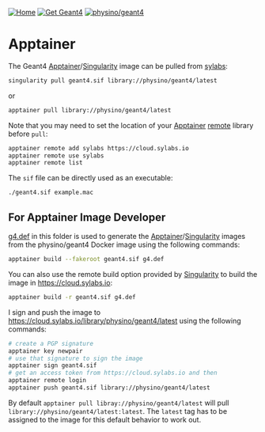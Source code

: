 
[![Home](https://img.shields.io/badge/Home-blue?style=flat)](../..)
[![Get Geant4](https://img.shields.io/badge/Get-Geant4-red?style=flat)](..)
[![physino/geant4](https://img.shields.io/badge/physino-geant4-orange?style=flat)](https://cloud.sylabs.io/library/physino/geant4/latest)

# Apptainer

The Geant4 [Apptainer][]/[Singularity][] image can be pulled from [sylabs][]:

```sh
singularity pull geant4.sif library://physino/geant4/latest
```

or

```sh
apptainer pull library://physino/geant4/latest
```

Note that you may need to set the location of your [Apptainer][] [remote][] library before `pull`:

```sh
apptainer remote add sylabs https://cloud.sylabs.io
apptainer remote use sylabs
apptainer remote list
```

The `sif` file can be directly used as an executable:
```sh
./geant4.sif example.mac
```

## For Apptainer Image Developer

[g4.def] in this folder is used to generate the [Apptainer][]/[Singularity][] images from the physino/geant4 Docker image using the following commands:

```sh
apptainer build --fakeroot geant4.sif g4.def
```

You can also use the remote build option provided by [Singularity][] to build the image in <https://cloud.sylabs.io>:

```sh
apptainer build -r geant4.sif g4.def
```

I sign and push the image to <https://cloud.sylabs.io/library/physino/geant4/latest> using the following commands:

```sh
# create a PGP signature
apptainer key newpair
# use that signature to sign the image
apptainer sign geant4.sif
# get an access token from https://cloud.sylabs.io and then
apptainer remote login
apptainer push geant4.sif library://physino/geant4/latest
```

By default `apptainer pull libray://physino/geant4/latest` will pull `library://physino/geant4/latest:latest`. The `latest` tag has to be assigned to the image for this default behavior to work out.

[Apptainer]: https://apptainer.org
[Singularity]: https://en.wikipedia.org/wiki/Singularity_(software)
[sylabs]: https://cloud.sylabs.io/library/physino/geant4/latest
[remote]: https://apptainer.org/docs/user/1.0/endpoint.html
[g4.def]: https://github.com/jintonic/geant4/blob/main/platform/apptainer/g4.def